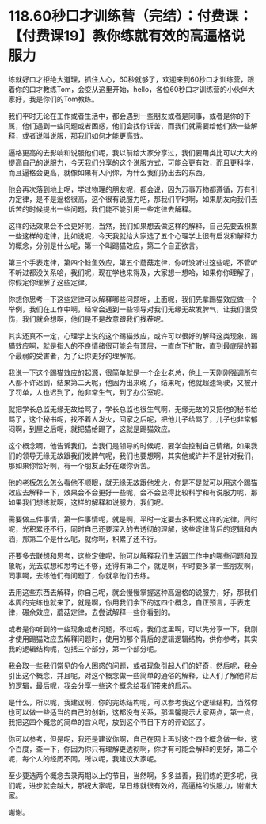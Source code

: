 # 118.60秒口才训练营（完结）：付费课：【付费课19】教你练就有效的高逼格说服力

练就好口才拒绝大道理，抓住人心，60秒就够了，欢迎来到60秒口才训练营，跟着你的口才教练Tom，会变从这里开始，hello，各位60秒口才训练营的小伙伴大家好，我是你们的Tom教练。

我们平时无论在工作或者生活中，都会遇到一些朋友或者是同事，或者是你的下属，他们遇到一些问题或者困惑，他们会找你诉苦，而我们就需要给他们做一些解释，或者说叫说服，那我们如何才能更高效。

逼格更高的去影响和说服他们呢，我以前给大家分享过，我们要用类比可以大大的提高自己的说服力，今天我们分享的这个说服方式，可能会更有效，而且更科学，而且逼格会更高，就像如果有人问你，为什么我们扔出去的东西。

他会再次落到地上呢，学过物理的朋友呢，都会说，因为万事万物都遵循，万有引力定律，是不是逼格很高，这个很有说服力吧，那我们平时啊，如果朋友向我们去诉苦的时候提出一些问题，我们能不能引用一些定律去解释。

这样的话效果会不会更好呢，当然，我们如果想去做这样的解释，自己先要去积累一些这样的定律，比如说呢，今天我就给大家选了五个心理学上很有启发和解释力的概念，分别是什么呢，第一个叫踢猫效应，第二个自正欲言。

第三个手表定律，第四个鲶鱼效应，第五个蘑菇定律，你听没听过这些呢，不管听不听过都没关系哈，我们呢，现在学也来得及，大家想一想哈，如果你你理解了，你假定你理解了这些定律。

你想你思考一下这些定律可以解释哪些问题呢，上面呢，我们先拿踢猫效应做一个举例，我们在工作中啊，经常会遇到一些领导对我们无缘无故发脾气，让我们很受伤，我们就会想啊，他们是不是故意跟我们找茬呢。

其实还真不一定，心理学上说的这个踢猫效应，或许可以很好的解释这类现象，踢猫效应啊，就是指人的不良情绪很可能会有顶层，一直向下扩散，直到最底层的那个最弱的受害者，为了让你更好的理解呢。

我说一下这个踢猫效应的起源，很简单就是一个企业老总，他上一天刚刚强调所有人都不许迟到，结果第二天呢，他因为出来晚了，结果呢，他就超速驾驶，又被开了罚单，人也迟到了，他非常生气，到了办公室呢。

就把学长总监无缘无故给骂了，学长总监也很生气啊，无缘无故的又把他的秘书给骂了，这个秘书呢，找不着人发火，回家之后呢，把他儿子给骂了，儿子也非常郁闷啊，到屋之后呢，就把猫给踢了，这就是踢猫效应。

这个概念啊，他告诉我们，当我们是领导的时候呢，要学会控制自己情绪，如果我们的领导无缘无故跟我们发脾气呢，我们也要想啊，其实他或许并不是针对我们，那如果你恰好啊，有一个朋友正好在跟你诉苦。

他的老板怎么怎么看他不顺眼，就无缘无故跟他发火，你是不是就可以用这个踢猫效应去解释一下，效果会不会更好一些呢，会不会显得比较科学和有说服力呢，那如果我们想练就啊，这样的解释和说服力，我们呢。

需要做三件事情，第一件事情呢，就是啊，平时一定要去多积累这样的定律，同时呢，光积累还不行，同时自己还要深入的去透彻的理解，这些定律背后的逻辑和内涵，那第二个是什么呢，就你啊，积累了还不行。

还要多去联想和思考，这些定律呢，他可以解释我们生活跟工作中的哪些问题和现象呢，光去联想和思考还不够，还得有第三个，就是啊，平时要多拿一些朋友啊，同事啊，去练他们有问题了，你就拿他们去练。

去用这些东西去解释，你自己呢，就会慢慢掌握这种高逼格的说服力，好，那我们本周的完练也就来了，就是啊，你用我们余下的这四个概念，自正预言，手表定律，碾余效应，蘑菇定律，去尝试解释一些你看到的。

或者是你听到的一些现象或者问题，不过呢，我们这里啊，可以先分享一下，我刚才使用踢猫效应去解释问题时，使用的那个背后的逻辑逻辑结构，供你参考，其实我的逻辑结构呢，包括三个部分，第一个部分呢。

我会取一些我们常见的令人困惑的问题，或者现象引起人们的好奇，然后呢，我会引出这个概念，并且呢，对这个概念做一些简单的通俗的解释，让人们了解他背后的逻辑，最后呢，我会分享一些这个概念给我们带来的启示。

是什么，所以呢，我建议啊，你的完练结构呢，可以参考我这个逻辑结构，当然你也可以做一些适当的自己的创新，这都没有关系，那温馨提示大家两点，第一点，我把这四个概念的简单的含义呢，放到这个节目下方的评论区了。

你可以参考，但是呢，我还是建议你啊，自己在网上再对这个四个概念做一些，这个百度，查一下，你因为你只有理解更透彻啊，你才有可能会解释的更好，第二个呢，每个人的经历不同，所以呢，我建议大家呢。

至少要选两个概念去录两期以上的节目，当然啊，多多益善，我们练的更多呢，我们呢，进步就会越大，那祝大家呢，早日练就很有效的，高逼格的说服力，谢谢大家。

谢谢。